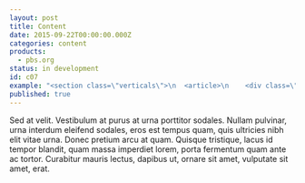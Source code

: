```yaml
---
layout: post
title: Content
date: 2015-09-22T00:00:00.000Z
categories: content
products:
  - pbs.org
status: in development
id: c07
example: "<section class=\"verticals\">\n  <article>\n    <div class=\"row\">\n      <div class=\"col-xs-4 col-md-12x4\">\n        <a href=\"\">\n          <img class=\"img-responsive\" src=\"/static/images/fpo/verticals/logo-pbs-kids.png\" alt=\"Visit PBS KIDS\"></a>\n      </div>\n      <div class=\"col-xs-8 col-md-12x8\">\n        <div class=\"article-body\">\n          <p class=\"description\">\n            Find fun online games for kids featuring PBS KIDS characters.\n          </p>\n          <h1><a href=\"http://pbskids.org/\" rel=\"external\">\n            Visit PBS KIDS\n          </a></h1>\n        </div>\n      </div>\n    </div>\n  </article>\n  <article><div class=\"row\"><div class=\"col-xs-4 col-md-12x4\"><a href=\"\"><img class=\"img-responsive\" src=\"/static/images/fpo/verticals/logo-pbs-learning-media.png\" alt=\"Visit PBS Learning Media\"></a></div><div class=\"col-xs-8 col-md-12x8\"><div class=\"article-body\"><p class=\"description\">\n                        A free digital media content portal for teachers and students.\n                    </p><h1><a href=\"http://www.pbslearningmedia.org/\" rel=\"external\">Visit PBS Learning Media</a></h1></div></div></div></article><p class=\"view-all\"><a href=\"#\">More from PBS</a></p></section>\n"
published: true
---
```



Sed at velit. Vestibulum at purus at urna porttitor sodales. Nullam pulvinar, urna interdum eleifend sodales, eros est tempus quam, quis ultricies nibh elit vitae urna. Donec pretium arcu at quam. Quisque tristique, lacus id tempor blandit, quam massa imperdiet lorem, porta fermentum quam ante ac tortor. Curabitur mauris lectus, dapibus ut, ornare sit amet, vulputate sit amet, erat.
